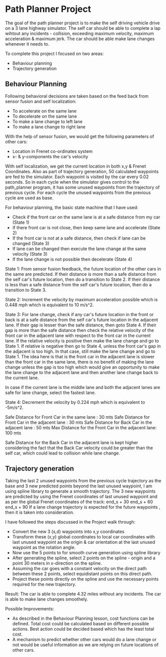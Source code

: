 # Path Planner Project

The goal of the path planner project is to make the self driving vehicle drive on a 3 lane highway simulator.
The self  car should be able to complete a lap wihtout any incidents - collision, exceeding maximum velocity, maximum acceleration & maximum jerk.
The car should be able make lane changes whenever it needs to. 

To complete this project I focused on two areas:
* Behaviour planning
* Trajectory generation

## Behaviour Planning

Following behavioral decisions are taken based on the feed back from sensor fusion and self localization:
* To accelerate on the same lane
* To decelerate on the same lane
* To make a lane change to left lane
* To make a lane change to right lane

With the help of sensor fusion, we would get the following parameters of other cars:
* Location in Frenet co-ordinates system
* x- & y-components the car's velocity

With self localization, we get the current location in both x,y & Frenet Coordinates.
Also as part of trajectory generation, 50 calculated waypoints are fed to the simulator. 
Each waypoint is visited by the car every 0.02 seconds. So in each cycle when the simulator gives control to the path_planner program, 
it has some unused waypoints from the trajectory of previous cycle. For each cycle the unused waypoints from the previous cycle are used as
base.


For behaviour planning, the basic state machine that I have used:
 * Check if the front car on the same lane is at a safe distance from my car (State 1)
 * If there front car is not close, then keep same lane and accelerate (State 2)
 * If the front car is not at a safe distance, then check if lane can be changed (State 3)
 * If lane can be changed then execute the lane change at the same velocity (State 3)
 * If the lane change is not possible then decelerate (State 4)
 
State 1:
From sensor fusion feedback, the future location of the other cars in the same are predicted.
If their distance is more than a safe distance from the self car's future location, then do a transition to State 2.
If their distance is less than a safe distance from the self car's future location, then do a transition to State 3.

State 2:
Increment the velocity by maximum acceleration possible which is 0.448 mph which is equivalent to 10 m/s^2.

State 3:
For lane change, check if any car's future location in the front or back is at a safe distance from the self car's future location in the adjacent lane.
If their gap is lesser than the safe distance, then goto State 4. 
If their gap is more than the safe distance then check the relative velocity of the front car in the adjacent lane with respect to the front car in the current lane.
If the relative velocity is positive then make the lane change and go to State 1. If relative is negative then go to State 4, unless the front car's gap in the adjacent is too high.
In that case, still make the lane change and go to State 1. The idea here is that is the front car in the adjacent lane is slower than the front car in the same lane, there is no
benefit of making the lane change unless the gap is too high which would give an opportunity to make the lane change to the adjacent lane and then another lane change back to the current lane.

In case if the current lane is the middle lane and both the adjacent lanes are safe for lane change, select the fastest lane.

State 4:
Decrement the velocity by 0.224 mph which is equivalent to -5m/s^2.

Safe Distance for Front Car in the same lane       : 30 mts
Safe Distance for Front Car in the adjacent lane   : 30 mts
Safe Distance for Back Car in the adjacent lane    : 50 mts
Max Distance for the Front Car in the adjacent lane: 100 mts

Safe Distance for the Back Car in the adjacent lane is kept higher considering the fact that the Back Car velocity could be greater than the self car, which could lead to collision while lane change.


## Trajectory generation
Taking the last 2 unused waypoints from the previous cycle trajectory as the base and 3 new predicted points beyond the last unused waypoint, I am using spline library to generate a smooth trajectory.
The 3 new waypoints are predicted by using the Frenet coordinates of last unused waypoint and as per the global Frenet coordinates of the track:
end_s + 30
end_s + 60
end_s + 90
If a lane change trajectory is expected for the future waypoints , then it is taken into consideration.

I have followed the steps discussed in the Project walk through:
 * Convert the new 3 (s,d) waypoints into x,y coordinates
 * Transform these (x,y) global coordinates to local car coordinates with last unused waypoint as the origin &  car orientation at the last unused waypoint as the rotation angle.
 * Now use the 5 points to for smooth curve generation using spline library
 * After generating the spline, select 2 points on the spline - origin and a point 30 meters in x-direction on the spline.
 * Assuming the car goes with a constant velocity on the direct path between these 2 points, select equidistant points on this direct path.
 * Project these points directly on the spline and use the necessary points required for the new trajectory.

Result:
The car is able to complete 4.32 miles without any incidents. The car is able to make lane changes smoothely.

Possible Improvements:
 * As described in the Behaviour Planning lesson, cost functions can be defined. Total cost could be calculated based on different possible actions.
 Best action could be decided based which has the least total cost.
 * A mechanism to predict whether other cars would do a lane change or not would be useful information as we are relying on future locations of other cars.




